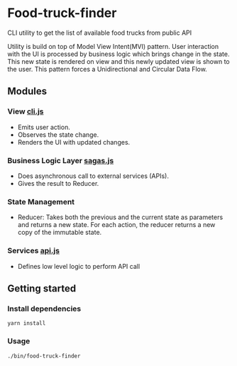 # Food-truck-finder
CLI utility to get the list of available food trucks from public API

Utility is build on top of Model View Intent(MVI) pattern. User interaction with the UI is processed by business logic which brings change in the state. This new state is rendered on view and this newly updated view is shown to the user.
This pattern forces a Unidirectional and Circular Data Flow.

## Modules

### View [cli.js](./src/cli.js)
- Emits user action.
- Observes the state change.
- Renders the UI with updated changes.

### Business Logic Layer [sagas.js](./src/store/sagas.js) 
- Does asynchronous call to external services (APIs).
- Gives the result to Reducer.

### State Management
- Reducer: Takes both the previous and the current state as parameters and returns a new state. For each action, the reducer returns a new copy of the immutable state.

### Services [api.js](./src/services/api.js)
- Defines low level logic to perform API call

## Getting started

### Install dependencies
```
yarn install
```

### Usage
```
./bin/food-truck-finder
```
